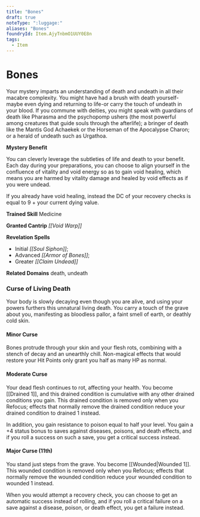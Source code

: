 ```yaml
---
title: "Bones"
draft: true
noteType: ":luggage:"
aliases: "Bones"
foundryId: Item.AjyTnbmO1UUY0E8n
tags:
  - Item
---
```


# Bones

Your mystery imparts an understanding of death and undeath in all their macabre complexity. You might have had a brush with death yourself-maybe even dying and returning to life-or carry the touch of undeath in your blood. If you commune with deities, you might speak with guardians of death like Pharasma and the psychopomp ushers (the most powerful among creatures that guide souls through the afterlife); a bringer of death like the Mantis God Achaekek or the Horseman of the Apocalypse Charon; or a herald of undeath such as Urgathoa.

**Mystery Benefit**

You can cleverly leverage the subtleties of life and death to your benefit. Each day during your preparations, you can choose to align yourself in the confluence of vitality and void energy so as to gain void healing, which means you are harmed by vitality damage and healed by void effects as if you were undead.

If you already have void healing, instead the DC of your recovery checks is equal to 9 + your current dying value.

**Trained Skill** Medicine

**Granted Cantrip** _[[Void Warp]]_

**Revelation Spells**

*   Initial _[[Soul Siphon]]_;
*   Advanced _[[Armor of Bones]]_;
*   Greater _[[Claim Undead]]_

**Related Domains** death, undeath

### Curse of Living Death

Your body is slowly decaying even though you are alive, and using your powers furthers this unnatural living death. You carry a touch of the grave about you, manifesting as bloodless pallor, a faint smell of earth, or deathly cold skin.

#### Minor Curse

Bones protrude through your skin and your flesh rots, combining with a stench of decay and an unearthly chill. Non-magical effects that would restore your Hit Points only grant you half as many HP as normal.

#### Moderate Curse

Your dead flesh continues to rot, affecting your health. You become [[Drained 1]], and this drained condition is cumulative with any other drained conditions you gain. This drained condition is removed only when you Refocus; effects that normally remove the drained condition reduce your drained condition to drained 1 instead.

In addition, you gain resistance to poison equal to half your level. You gain a +4 status bonus to saves against diseases, poisons, and death effects, and if you roll a success on such a save, you get a critical success instead.

#### Major Curse (11th)

You stand just steps from the grave. You become [[Wounded|Wounded 1]]. This wounded condition is removed only when you Refocus; effects that normally remove the wounded condition reduce your wounded condition to wounded 1 instead.

When you would attempt a recovery check, you can choose to get an automatic success instead of rolling, and if you roll a critical failure on a save against a disease, poison, or death effect, you get a failure instead.
